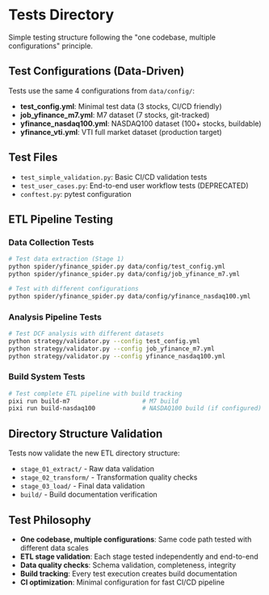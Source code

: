 # Tests Directory

Simple testing structure following the "one codebase, multiple configurations" principle.

## Test Configurations (Data-Driven)

Tests use the same 4 configurations from `data/config/`:

- **test_config.yml**: Minimal test data (3 stocks, CI/CD friendly)
- **job_yfinance_m7.yml**: M7 dataset (7 stocks, git-tracked)  
- **yfinance_nasdaq100.yml**: NASDAQ100 dataset (100+ stocks, buildable)
- **yfinance_vti.yml**: VTI full market dataset (production target)

## Test Files

- `test_simple_validation.py`: Basic CI/CD validation tests
- `test_user_cases.py`: End-to-end user workflow tests (DEPRECATED)
- `conftest.py`: pytest configuration

## ETL Pipeline Testing

### Data Collection Tests
```bash
# Test data extraction (Stage 1)
python spider/yfinance_spider.py data/config/test_config.yml
python spider/yfinance_spider.py data/config/job_yfinance_m7.yml

# Test with different configurations
python spider/yfinance_spider.py data/config/yfinance_nasdaq100.yml
```

### Analysis Pipeline Tests
```bash
# Test DCF analysis with different datasets
python strategy/validator.py --config test_config.yml
python strategy/validator.py --config job_yfinance_m7.yml
python strategy/validator.py --config yfinance_nasdaq100.yml
```

### Build System Tests
```bash
# Test complete ETL pipeline with build tracking
pixi run build-m7                    # M7 build
pixi run build-nasdaq100             # NASDAQ100 build (if configured)
```

## Directory Structure Validation

Tests now validate the new ETL directory structure:
- `stage_01_extract/` - Raw data validation
- `stage_02_transform/` - Transformation quality checks  
- `stage_03_load/` - Final data validation
- `build/` - Build documentation verification

## Test Philosophy

- **One codebase, multiple configurations**: Same code path tested with different data scales
- **ETL stage validation**: Each stage tested independently and end-to-end
- **Data quality checks**: Schema validation, completeness, integrity
- **Build tracking**: Every test execution creates build documentation
- **CI optimization**: Minimal configuration for fast CI/CD pipeline